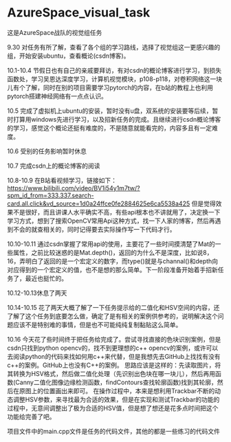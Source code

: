 # AzureSpace_visual_task
这是AzureSpace战队的视觉组任务

9.30 对任务有所了解，查看了各个组的学习路线，选择了视觉组这一更感兴趣的组，开始安装ubuntu，查看概论(csdn博客)。

10.1-10.4 节假日也有自己的亲戚要拜访，有对csdn的概论博客进行学习，到损失函数处，学习吴恩达深度学习，计算机视觉模块，p108-p118，对卷积网络这一块儿有个了解，同时在别的项目需要学习pytorch的内容，在b站的教程上也利用pytorch搭建神经网络有一点点认识。

10.5 完成了虚拟机上ubuntu的安装，暂时没有u盘，双系统的安装要等后续，暂时打算用windows先进行学习，以及招新任务的完成。且继续进行csdn概论博客的学习，感觉这个概论还挺有难度的，不是随意就能看完的，内容多且有一定难度。

10.6 受别的任务影响暂时休息

10.7 完成csdn上的概论博客的阅读

10.8-10.9 在B站看视频学习，链接如下：https://www.bilibili.com/video/BV1i54y1m7tw/?spm_id_from=333.337.search-card.all.click&vd_source=1d0a24ffce0fe2884625e6ca5538a425
但是觉得效果不是很好，而且讲课人水平确实不高，有些api根本也不讲就用了，决定换一下学习方式，想到了搜索OpenCV常用Api这种方式，找一下人家的博客，然后再遇到不会的就查相关的，同时记得要去实际操作写一下代码才行。
  
10.10-10.11 通过csdn掌握了常用api的使用，主要花了一些时间摸清楚了Mat的一些属性，之前比较迷惑的是Mat.depth()，返回的为什么不是深度，比如说8， 16，弄明白了返回的是一个宏定义的数字，而type()就是与channal()和depth向对应得到的一个宏定义的值，也不是想的那么简单。下一阶段准备开始着手招新任务了，最近也挺忙的。

10.12-10.13休息了两天

10.14-10.15 花了两天大概了解了一下任务提示给的二值化和HSV空间的内容，还了解了这个任务到底要怎么做，确定了是有相关的案例供参考的，说明解决这个问题应该不是特别难的事情，但是也不可能纯纯复制黏贴这么简单。

10.16 今天花了些时间终于把任务给完成了。尝试寻找直接的色块识别案例，但是csdn只找到python opencv的，找不到更理想的c++ opencv的案例，或许可以去阅读python的代码来找如何用c++来代替，但是我想先去GitHub上找找有没有c++的案例。GitHub上也没有C++的案例。
思路应该是这样的：先读取图片，将其转换为HSV格式，然后做二值化处理（先识别出色块在哪一块儿），然后再用函数(Canny二值化图像边缘检测函数，findContours查找轮廓函数)找到其轮廓，然后在原图上的位置画出来即可。
在操作过程中，本来是想利用Trackbar不断的动态调整HSV参数，来寻找最为合适的效果，但是在实现和测试Trackbar的功能的过程中，无意间调整出了极为合适的HSV值，但是想了想还是花多点时间把这个功能给完善了吧。


项目文件中的main.cpp文件是任务的代码文件，其他的都是一些练习的代码文件
